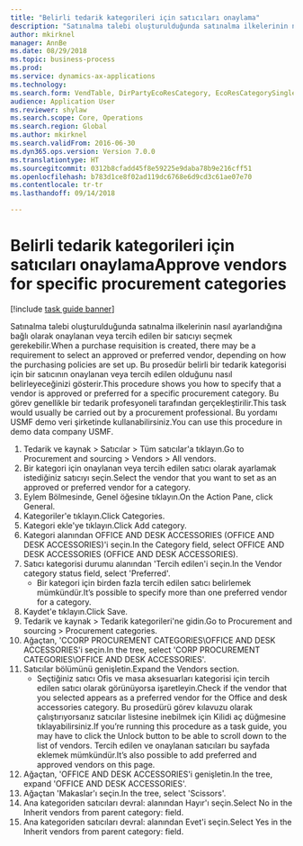 ```yaml
--- 
title: "Belirli tedarik kategorileri için satıcıları onaylama"
description: "Satınalma talebi oluşturulduğunda satınalma ilkelerinin nasıl ayarlandığına bağlı olarak onaylanan veya tercih edilen bir satıcıyı seçmek gerekebilir."
author: mkirknel
manager: AnnBe
ms.date: 08/29/2018
ms.topic: business-process
ms.prod: 
ms.service: dynamics-ax-applications
ms.technology: 
ms.search.form: VendTable, DirPartyEcoResCategory, EcoResCategorySingleLookup, ProcCategoryHierarchyManagement
audience: Application User
ms.reviewer: shylaw
ms.search.scope: Core, Operations
ms.search.region: Global
ms.author: mkirknel
ms.search.validFrom: 2016-06-30
ms.dyn365.ops.version: Version 7.0.0
ms.translationtype: HT
ms.sourcegitcommit: 0312b8cfadd45f8e59225e9daba78b9e216cff51
ms.openlocfilehash: b783d1ce8f02ad119dc6768e6d9cd3c61ae07e70
ms.contentlocale: tr-tr
ms.lasthandoff: 09/14/2018

---
```

# <a name="approve-vendors-for-specific-procurement-categories"></a><span data-ttu-id="412f5-103">Belirli tedarik kategorileri için satıcıları onaylama</span><span class="sxs-lookup"><span data-stu-id="412f5-103">Approve vendors for specific procurement categories</span></span>

[!include [task guide banner](../../includes/task-guide-banner.md)]

<span data-ttu-id="412f5-104">Satınalma talebi oluşturulduğunda satınalma ilkelerinin nasıl ayarlandığına bağlı olarak onaylanan veya tercih edilen bir satıcıyı seçmek gerekebilir.</span><span class="sxs-lookup"><span data-stu-id="412f5-104">When a purchase requisition is created, there may be a requirement to select an approved or preferred vendor, depending on how the purchasing policies are set up.</span></span> <span data-ttu-id="412f5-105">Bu prosedür belirli bir tedarik kategorisi için bir satıcının onaylanan veya tercih edilen olduğunu nasıl belirleyeceğinizi gösterir.</span><span class="sxs-lookup"><span data-stu-id="412f5-105">This procedure shows you how to specify that a vendor is approved or preferred for a specific procurement category.</span></span> <span data-ttu-id="412f5-106">Bu görev genellikle bir tedarik profesyoneli tarafından gerçekleştirilir.</span><span class="sxs-lookup"><span data-stu-id="412f5-106">This task would usually be carried out by a procurement professional.</span></span> <span data-ttu-id="412f5-107">Bu yordamı USMF demo veri şirketinde kullanabilirsiniz.</span><span class="sxs-lookup"><span data-stu-id="412f5-107">You can use this procedure in demo data company USMF.</span></span>

1. <span data-ttu-id="412f5-108">Tedarik ve kaynak > Satıcılar > Tüm satıcılar'a tıklayın.</span><span class="sxs-lookup"><span data-stu-id="412f5-108">Go to Procurement and sourcing > Vendors > All vendors.</span></span>
2. <span data-ttu-id="412f5-109">Bir kategori için onaylanan veya tercih edilen satıcı olarak ayarlamak istediğiniz satıcıyı seçin.</span><span class="sxs-lookup"><span data-stu-id="412f5-109">Select the vendor that you want to set as an approved or preferred vendor for a category.</span></span>
3. <span data-ttu-id="412f5-110">Eylem Bölmesinde, Genel öğesine tıklayın.</span><span class="sxs-lookup"><span data-stu-id="412f5-110">On the Action Pane, click General.</span></span>
4. <span data-ttu-id="412f5-111">Kategoriler'e tıklayın.</span><span class="sxs-lookup"><span data-stu-id="412f5-111">Click Categories.</span></span>
5. <span data-ttu-id="412f5-112">Kategori ekle'ye tıklayın.</span><span class="sxs-lookup"><span data-stu-id="412f5-112">Click Add category.</span></span>
6. <span data-ttu-id="412f5-113">Kategori alanından OFFICE AND DESK ACCESSORIES (OFFICE AND DESK ACCESSORIES)'i seçin.</span><span class="sxs-lookup"><span data-stu-id="412f5-113">In the Category field, select OFFICE AND DESK ACCESSORIES (OFFICE AND DESK ACCESSORIES).</span></span>
7. <span data-ttu-id="412f5-114">Satıcı kategorisi durumu alanından 'Tercih edilen'i seçin.</span><span class="sxs-lookup"><span data-stu-id="412f5-114">In the Vendor category status field, select 'Preferred'.</span></span>
    * <span data-ttu-id="412f5-115">Bir kategori için birden fazla tercih edilen satıcı belirlemek mümkündür.</span><span class="sxs-lookup"><span data-stu-id="412f5-115">It’s possible to specify more than one preferred vendor for a category.</span></span>  
8. <span data-ttu-id="412f5-116">Kaydet'e tıklayın.</span><span class="sxs-lookup"><span data-stu-id="412f5-116">Click Save.</span></span>
9. <span data-ttu-id="412f5-117">Tedarik ve kaynak > Tedarik kategorileri'ne gidin.</span><span class="sxs-lookup"><span data-stu-id="412f5-117">Go to Procurement and sourcing > Procurement categories.</span></span>
10. <span data-ttu-id="412f5-118">Ağaçtan, 'CCORP PROCUREMENT CATEGORIES\OFFICE AND DESK ACCESSORIES'i seçin.</span><span class="sxs-lookup"><span data-stu-id="412f5-118">In the tree, select 'CORP PROCUREMENT CATEGORIES\OFFICE AND DESK ACCESSORIES'.</span></span>
11. <span data-ttu-id="412f5-119">Satıcılar bölümünü genişletin.</span><span class="sxs-lookup"><span data-stu-id="412f5-119">Expand the Vendors section.</span></span>
    * <span data-ttu-id="412f5-120">Seçtiğiniz satıcı Ofis ve masa aksesuarları kategorisi için tercih edilen satıcı olarak görünüyorsa işaretleyin.</span><span class="sxs-lookup"><span data-stu-id="412f5-120">Check if the vendor that you selected  appears as a preferred vendor for the Office and desk accessories category.</span></span> <span data-ttu-id="412f5-121">Bu prosedürü görev kılavuzu olarak çalıştırıyorsanız satıcılar listesine inebilmek için Kilidi aç düğmesine tıklayabilirsiniz.</span><span class="sxs-lookup"><span data-stu-id="412f5-121">If you’re running this procedure as a task guide, you may have to click the Unlock button to be able to scroll down to the list of vendors.</span></span>  <span data-ttu-id="412f5-122">Tercih edilen ve onaylanan satıcıları bu sayfada eklemek mümkündür.</span><span class="sxs-lookup"><span data-stu-id="412f5-122">It’s also possible to add preferred and approved vendors on this page.</span></span>  
12. <span data-ttu-id="412f5-123">Ağaçtan, 'OFFICE AND DESK ACCESSORIES'i genişletin.</span><span class="sxs-lookup"><span data-stu-id="412f5-123">In the tree, expand 'OFFICE AND DESK ACCESSORIES'.</span></span>
13. <span data-ttu-id="412f5-124">Ağaçtan 'Makaslar'ı seçin.</span><span class="sxs-lookup"><span data-stu-id="412f5-124">In the tree, select 'Scissors'.</span></span>
14. <span data-ttu-id="412f5-125">Ana kategoriden satıcıları devral: alanından Hayır'ı seçin.</span><span class="sxs-lookup"><span data-stu-id="412f5-125">Select No in the Inherit vendors from parent category: field.</span></span>
15. <span data-ttu-id="412f5-126">Ana kategoriden satıcıları devral: alanından Evet'i seçin.</span><span class="sxs-lookup"><span data-stu-id="412f5-126">Select Yes in the Inherit vendors from parent category: field.</span></span>


